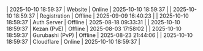 | 2025-10-10 18:59:37 | Website | Online | 2025-10-10 18:59:37 |
| 2025-10-10 18:59:37 | Registration | Offline | 2025-09-09 16:40:23 |
| 2025-10-10 18:59:37 | Auth Server | Offline | 2025-08-18 09:33:31 |
| 2025-10-10 18:59:37 | Kezan (PvE) | Offline | 2025-08-03 17:58:02 |
| 2025-10-10 18:59:37 | Gurubashi (PvP) | Offline | 2025-08-23 21:44:06 |
| 2025-10-10 18:59:37 | Cloudflare | Online | 2025-10-10 18:59:37 |
